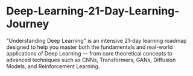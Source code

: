 # Deep-Learning-21-Day-Learning-Journey
"Understanding Deep Learning" is an intensive 21-day learning roadmap designed to help you master both the fundamentals and real-world applications of Deep Learning — from core theoretical concepts to advanced techniques such as CNNs, Transformers, GANs, Diffusion Models, and Reinforcement Learning.
